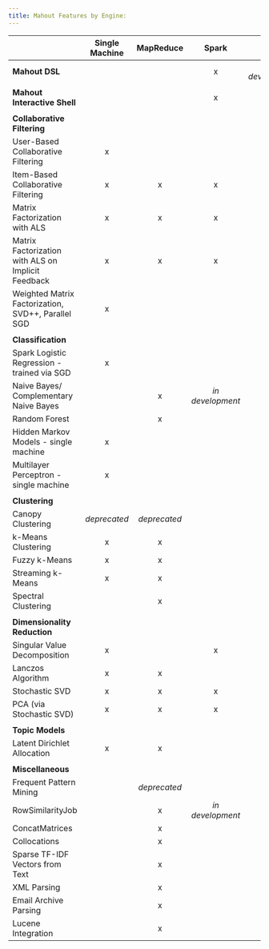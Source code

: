 ```yaml
---
title: Mahout Features by Engine:
---
```

|                    | Single Machine | MapReduce | Spark | h2o |Flink
---------------------------------------------|:----------------:|:-----------:|:------:|:---:|:----:|
**Mahout DSL**| | | x | *in development*|*in development*|
||
**Mahout Interactive Shell**| | | x |
||
**Collaborative Filtering**|
User-Based Collaborative Filtering           | x |
Item-Based Collaborative Filtering           | x | x | x |
Matrix Factorization with ALS | x | x | x |
Matrix Factorization with ALS on Implicit Feedback | x | x | x |
Weighted Matrix Factorization, SVD++, Parallel SGD  | x |
||
**Classification**| | |
 Spark Logistic Regression - trained via SGD   | x |
    Naive Bayes/ Complementary Naive Bayes  | | x | *in development* |
    Random Forest | | x|
    Hidden Markov Models - single machine  | x |
    Multilayer Perceptron - single machine | x |
||
**Clustering**||
    Canopy Clustering  | *deprecated* | *deprecated*| 
    k-Means Clustering   | x | x |  
    Fuzzy k-Means   | x | x |  
    Streaming k-Means   | x | x |  
    Spectral Clustering   |  | x |  
||
**Dimensionality Reduction**||
    Singular Value Decomposition | x | | x |
    Lanczos Algorithm  | x | x | 
    Stochastic SVD  | x | x | x |
    PCA (via Stochastic SVD) | x | x | x |
||
**Topic Models**||
    Latent Dirichlet Allocation  | x | x |
||
**Miscellaneous**||
    Frequent Pattern Mining  |  | *deprecated* |
    RowSimilarityJob   |  | x | *in development* | 
    ConcatMatrices  |  | x |
    Collocations  |  | x |
    Sparse TF-IDF Vectors from Text |  | x |
    XML Parsing|  | x |
    Email Archive Parsing |  | x | 
    Lucene Integration |  | x |
    



